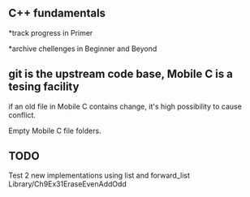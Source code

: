 ## C++ fundamentals

*track progress in Primer

*archive chellenges in Beginner and Beyond

## git is the upstream code base, Mobile C is a tesing facility

if an old file in Mobile C contains change, it's high possibility to cause conflict.

Empty Mobile C file folders.

## TODO

Test 2 new implementations using list and forward_list Library/Ch9Ex31EraseEvenAddOdd 

